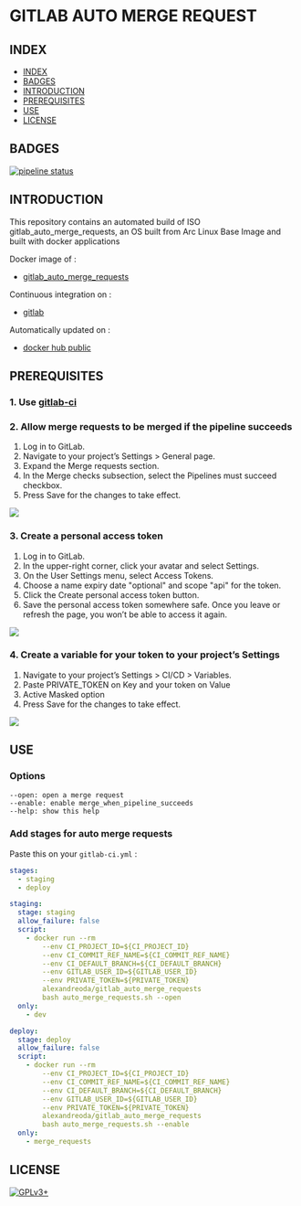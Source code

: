 # GITLAB AUTO MERGE REQUEST


## INDEX

  - [INDEX](#index)
  - [BADGES](#badges)
  - [INTRODUCTION](#introduction)
  - [PREREQUISITES](#prerequisites)
  - [USE](#use)
  - [LICENSE](#license)


## BADGES

[![pipeline status](https://gitlab.com/oda-alexandre/gitlab_auto_merge_requests/badges/master/pipeline.svg)](https://gitlab.com/oda-alexandre/gitlab_auto_merge_requests/commits/master)


## INTRODUCTION

This repository contains an automated build of ISO gitlab_auto_merge_requests, an OS built from Arc Linux Base Image and built with docker applications

Docker image of :

- [gitlab_auto_merge_requests](https://gitlab.com/oda-alexandre/gitlab_auto_merge_requests)

Continuous integration on :

- [gitlab](https://gitlab.com/oda-alexandre/gitlab_auto_merge_requests/pipelines)

Automatically updated on :

- [docker hub public](https://hub.docker.com/r/alexandreoda/gitlab_auto_merge_requests/)


## PREREQUISITES

### 1. Use [gitlab-ci](https://docs.gitlab.com/ee/ci/introduction/)

### 2. Allow merge requests to be merged if the pipeline succeeds

1. Log in to GitLab.
2. Navigate to your project’s Settings > General page.
3. Expand the Merge requests section.
4. In the Merge checks subsection, select the Pipelines must succeed checkbox.
5. Press Save for the changes to take effect.
   
<img src="https://docs.gitlab.com/ee/user/project/merge_requests/img/merge_when_pipeline_succeeds_only_if_succeeds_settings.png" />

### 3. Create a personal access token

1. Log in to GitLab.
2. In the upper-right corner, click your avatar and select Settings.
3. On the User Settings menu, select Access Tokens.
4. Choose a name expiry date "optional" and scope "api" for the token.
5. Click the Create personal access token button.
6. Save the personal access token somewhere safe. Once you leave or refresh the page, you won’t be able to access it again.

<img src="https://images.squarespace-cdn.com/content/v1/5303cdc2e4b01fb736d82734/1557321361423-F78U9WS7NI3W6KUCN29W/ke17ZwdGBToddI8pDm48kKRIxJw6JXQsGoBfMy22rgkUqsxRUqqbr1mOJYKfIPR7LoDQ9mXPOjoJoqy81S2I8N_N4V1vUb5AoIIIbLZhVYxCRW4BPu10St3TBAUQYVKcXMgrqKFUlKKTB7iVgGQWiibKadpQIqE8BEk2KjXNgNch2G43s4DdYMywhv8CEFGU/gitlab-access-token-details-2.png" />

### 4. Create a variable for your token to your project’s Settings

1. Navigate to your project’s Settings > CI/CD > Variables.
2. Paste PRIVATE_TOKEN on Key and your token on Value
3. Active Masked option
4. Press Save for the changes to take effect.

<img src="https://i.stack.imgur.com/9sRJD.png" />


## USE

### Options

```
--open: open a merge request
--enable: enable merge_when_pipeline_succeeds
--help: show this help
```

### Add stages for auto merge requests

Paste this on your ```gitlab-ci.yml``` :

```yml
stages:
  - staging
  - deploy

staging:
  stage: staging
  allow_failure: false
  script:
    - docker run --rm
        --env CI_PROJECT_ID=${CI_PROJECT_ID}
        --env CI_COMMIT_REF_NAME=${CI_COMMIT_REF_NAME}
        --env CI_DEFAULT_BRANCH=${CI_DEFAULT_BRANCH}
        --env GITLAB_USER_ID=${GITLAB_USER_ID}
        --env PRIVATE_TOKEN=${PRIVATE_TOKEN}
        alexandreoda/gitlab_auto_merge_requests
        bash auto_merge_requests.sh --open
  only: 
    - dev

deploy:
  stage: deploy
  allow_failure: false
  script:
    - docker run --rm
        --env CI_PROJECT_ID=${CI_PROJECT_ID}
        --env CI_COMMIT_REF_NAME=${CI_COMMIT_REF_NAME}
        --env CI_DEFAULT_BRANCH=${CI_DEFAULT_BRANCH}
        --env GITLAB_USER_ID=${GITLAB_USER_ID}
        --env PRIVATE_TOKEN=${PRIVATE_TOKEN}
        alexandreoda/gitlab_auto_merge_requests
        bash auto_merge_requests.sh --enable
  only: 
    - merge_requests
```

## LICENSE

[![GPLv3+](http://gplv3.fsf.org/gplv3-127x51.png)](https://gitlab.com/oda-alexandre/gitlab_auto_merge_requests/blob/master/LICENSE)
